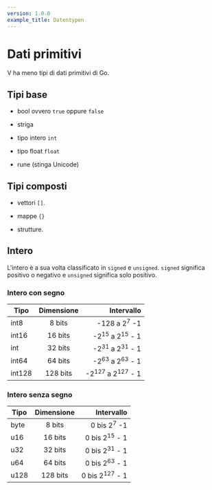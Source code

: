 ```yaml
---
version: 1.0.0
example_title: Datentypen
---
```


# Dati primitivi

V ha meno tipi di dati primitivi di Go.

## Tipi base

- bool ovvero `true` oppure `false`

- striga

- tipo intero `int`

- tipo float `float`

- rune (stinga Unicode)

## Tipi composti

- vettori `[]`.

- mappe `{}`

- strutture.

## Intero

L'intero è a sua volta classificato in `signed` e `unsigned`. `signed` significa positivo o negativo e `unsigned` significa solo positivo.

### Intero con segno

| Tipo   |  Dimensione |                             Intervallo |
| ------ | :---------: | -------------------------------------: |
| int8   |  8 bits     |                -128 a 2<sup>7</sup> -1 |
| int16  | 16 bits     |   -2<sup>15</sup> a 2<sup>15</sup> - 1 |
| int    | 32 bits     |   -2<sup>31</sup> a 2<sup>31</sup> - 1 |
| int64  | 64 bits     |   -2<sup>63</sup> a 2<sup>63</sup> - 1 |
| int128 | 128 bits    | -2<sup>127</sup> a 2<sup>127</sup> - 1 |

### Intero senza segno

| Tipo | Dimensione |                Intervallo |
| ---- | :--------: | ------------------------: |
| byte |  8 bits    |    0 bis 2<sup>7</sup> -1 |
| u16  | 16 bits    |  0 bis 2<sup>15</sup> - 1 |
| u32  | 32 bits    |  0 bis 2<sup>31</sup> - 1 |
| u64  | 64 bits    |  0 bis 2<sup>63</sup> - 1 |
| u128 | 128 bits   | 0 bis 2<sup>127</sup> - 1 |
